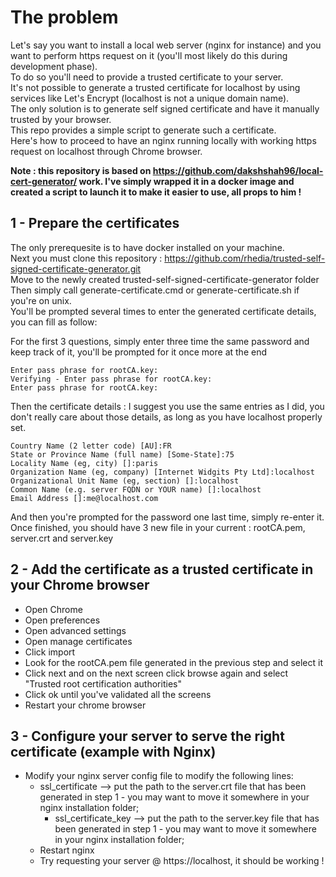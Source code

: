# The problem
Let's say you want to install a local web server (nginx for instance) and you want to perform https request on it (you'll most likely do this during development phase).  
To do so you'll need to provide a trusted certificate to your server.  
It's not possible to generate a trusted certificate for localhost by using services like Let's Encrypt (localhost is not a unique domain name).  
The only solution is to generate self signed certificate and have it manually trusted by your browser.  
This repo provides a simple script to generate such a certificate.  
Here's how to proceed to have an nginx running locally with working https request on localhost through Chrome browser.  
  
__Note : this repository is based on https://github.com/dakshshah96/local-cert-generator/ work. I've simply wrapped it in a docker image and created a script to launch it to make it easier to use, all props to him !__


## 1 - Prepare the certificates
The only prerequesite is to have docker installed on your machine.  
Next you must clone this repository : https://github.com/rhedia/trusted-self-signed-certificate-generator.git  
Move to the newly created trusted-self-signed-certificate-generator folder
Then simply call generate-certificate.cmd or generate-certificate.sh if you're on unix.  
You'll be prompted several times to enter the generated certificate details, you can fill as follow:

For the first 3 questions, simply enter three time the same password and keep track of it, you'll be prompted for it once more at the end
~~~
Enter pass phrase for rootCA.key:
Verifying - Enter pass phrase for rootCA.key:
Enter pass phrase for rootCA.key:
~~~

Then the certificate details : I suggest you use the same entries as I did, you don't really care about those details, as long as you have localhost properly set.

~~~
Country Name (2 letter code) [AU]:FR
State or Province Name (full name) [Some-State]:75
Locality Name (eg, city) []:paris
Organization Name (eg, company) [Internet Widgits Pty Ltd]:localhost
Organizational Unit Name (eg, section) []:localhost
Common Name (e.g. server FQDN or YOUR name) []:localhost
Email Address []:me@localhost.com
~~~

And then you're prompted for the password one last time, simply re-enter it.
Once finished, you should have 3 new file in your current : rootCA.pem, server.crt and server.key

## 2 - Add the certificate as a trusted certificate in your Chrome browser
* Open Chrome
* Open preferences
* Open advanced settings
* Open manage certificates
* Click import
* Look for the rootCA.pem file generated in the previous step and select it
* Click next and on the next screen click browse again and select "Trusted root certification authorities"
* Click ok until you've validated all the screens
* Restart your chrome browser

## 3 - Configure your server to serve the right certificate (example with Nginx)
* Modify your nginx server config file to modify the following lines:
  * ssl_certificate --> put the path to the server.crt file that has been generated in step 1 - you may want to move it somewhere in your nginx installation folder;
	* ssl_certificate_key --> put the path to the server.key file that has been generated in step 1 - you may want to move it somewhere in your nginx installation folder;
  * Restart nginx
  * Try requesting your server @ https://localhost, it should be working !


